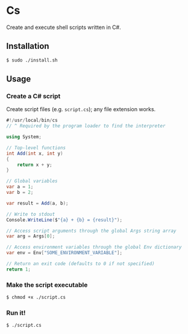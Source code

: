 # Cs

Create and execute shell scripts written in C#.

## Installation

```sh
$ sudo ./install.sh
```

## Usage

### Create a C# script

Create script files (e.g. `script.cs`); any file extension works.

```csharp
#!/usr/local/bin/cs
// ^ Required by the program loader to find the interpreter

using System;

// Top-level functions
int Add(int x, int y)
{
    return x + y;
}

// Global variables
var a = 1;
var b = 2;

var result = Add(a, b);

// Write to stdout
Console.WriteLine($"{a} + {b} = {result}");

// Access script arguments through the global Args string array
var arg = Args[0];

// Access environment variables through the global Env dictionary
var env = Env["SOME_ENVIRONMENT_VARIABLE"];

// Return an exit code (defaults to 0 if not specified)
return 1;
```

### Make the script executable

```sh
$ chmod +x ./script.cs
```

### Run it!

```sh
$ ./script.cs
```
